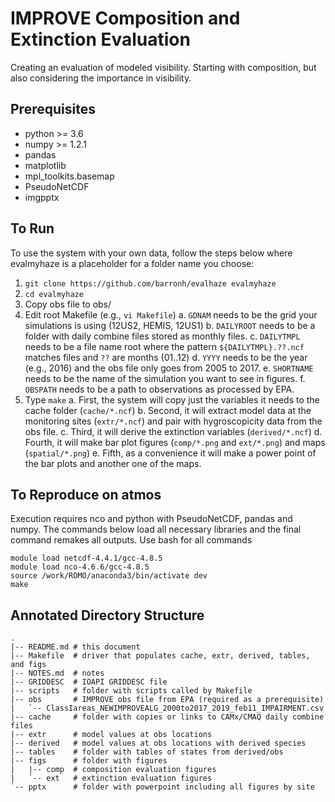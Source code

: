 # IMPROVE Composition and Extinction Evaluation

Creating an evaluation of modeled visibility. Starting with composition,
but also considering the importance in visibility.

## Prerequisites

 - python >= 3.6
 - numpy >= 1.2.1
 - pandas
 - matplotlib
 - mpl_toolkits.basemap
 - PseudoNetCDF
 - imgpptx

## To Run

To use the system with your own data, follow the steps below where evalmyhaze is a placeholder for a folder name you choose:

1. `git clone https://github.com/barronh/evalhaze evalmyhaze`
2. `cd evalmyhaze`
3. Copy obs file to obs/
4. Edit root Makefile (e.g., `vi Makefile`)
  a. `GDNAM` needs to be the grid your simulations is using (12US2, HEMIS, 12US1)
  b. `DAILYROOT` needs to be a folder with daily combine files stored as monthly files. 
  c. `DAILYTMPL` needs to be a file name root where the pattern `${DAILYTMPL}.??.ncf` matches files and `??` are months (01..12)
  d. `YYYY` needs to be the year (e.g., 2016) and the obs file only goes from 2005 to 2017.
  e. `SHORTNAME` needs to be the name of the simulation you want to see in figures.
  f. `OBSPATH` needs to be a path to observations as processed by EPA.
5. Type `make`
  a. First, the system will copy just the variables it needs to the cache folder (`cache/*.ncf`)
  b. Second, it will extract model data at the monitoring sites (`extr/*.ncf`) and pair with hygroscopicity data from the obs file.
  c. Third, it will derive the extinction variables (`derived/*.ncf`)
  d. Fourth, it will make bar plot figures (`comp/*.png` and `ext/*.png`) and maps (`spatial/*.png`)
  e. Fifth, as a convenience it will make a power point of the bar plots and another one of the maps.

## To Reproduce on atmos

Execution requires nco and python with PseudoNetCDF, pandas and numpy.
The commands below load all necessary libraries and the final command
remakes all outputs. Use bash for all commands

```
module load netcdf-4.4.1/gcc-4.8.5
module load nco-4.6.6/gcc-4.8.5
source /work/ROMO/anaconda3/bin/activate dev
make
```

## Annotated Directory Structure

```
.
|-- README.md # this document
|-- Makefile  # driver that populates cache, extr, derived, tables, and figs
|-- NOTES.md  # notes
|-- GRIDDESC  # IOAPI GRIDDESC file
|-- scripts   # folder with scripts called by Makefile
|-- obs       # IMPROVE obs file from EPA (required as a prerequisite)
|   `-- ClassIareas_NEWIMPROVEALG_2000to2017_2019_feb11_IMPAIRMENT.csv
|-- cache     # folder with copies or links to CAMx/CMAQ daily combine files
|-- extr      # model values at obs locations
|-- derived   # model values at obs locations with derived species
|-- tables    # folder with tables of states from derived/obs
|-- figs      # folder with figures
|   |-- comp  # composition evaluation figures
|   `-- ext   # extinction evaluation figures
`-- pptx      # folder with powerpoint including all figures by site
```
